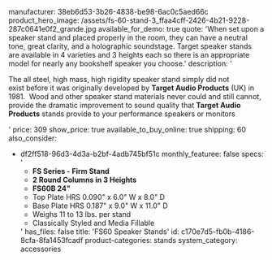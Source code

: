 manufacturer: 38eb6d53-3b26-4838-be98-6ac0c5aed66c
product_hero_image: /assets/fs-60-stand-3_ffaa4cff-2426-4b21-9228-287c0641e0f2_grande.jpg
available_for_demo: true
quote: 'When set upon a speaker stand and placed properly in the room, they can have a neutral tone, great clarity, and a holographic soundstage. Target speaker stands are available in 4 varieties and 3 heights each so there is an appropriate model for nearly any bookshelf speaker you choose.'
description: '<p>The all steel, high mass, high rigidity speaker stand simply&nbsp;did not exist&nbsp;before it was originally developed by&nbsp;<strong>Target Audio&nbsp;Products</strong>&nbsp;(UK) in 1981. &nbsp;Wood and&nbsp;other speaker stand materials never could and still cannot, provide the dramatic improvement&nbsp;to sound quality that&nbsp;<strong>Target Audio Products</strong>&nbsp;stands provide&nbsp;to your performance speakers or monitors</p>'
price: 309
show_price: true
available_to_buy_online: true
shipping: 60
also_consider:
  - df2ff518-96d3-4d3a-b2bf-4adb745bf51c
monthly_featuree: false
specs: '<ul><li><b>FS</b><b>&nbsp;Series -&nbsp;</b><b>Firm Stand</b><br></li><li><b>2 Round Columns in 3 Heights</b><br></li><li><strong>FS60B 24"</strong><br></li><li>Top&nbsp;Plate HRS 0.090" x 6.0" W x 8.0" D<br></li><li>Base&nbsp;Plate HRS 0.187" x 9.0" W x 11.0" D<br></li><li>Weighs 11 to 13 lbs. per stand<br></li><li>Classically Styled&nbsp;and Media Fillable<br></li></ul>'
has_files: false
title: 'FS60 Speaker Stands'
id: c170e7d5-fb0b-4186-8cfa-8fa1453fcadf
product-categories: stands
system_category: accessories
